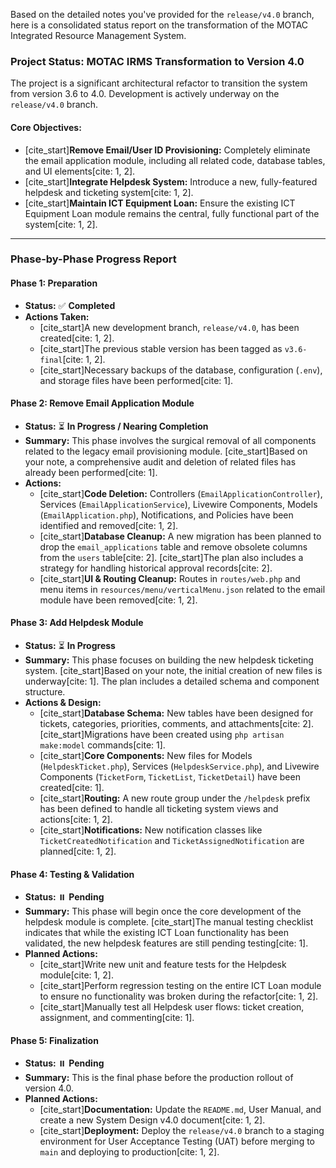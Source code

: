Based on the detailed notes you've provided for the `release/v4.0` branch, here is a consolidated status report on the transformation of the MOTAC Integrated Resource Management System.

### **Project Status: MOTAC IRMS Transformation to Version 4.0**

The project is a significant architectural refactor to transition the system from version 3.6 to 4.0. Development is actively underway on the `release/v4.0` branch.

#### **Core Objectives:**
* [cite_start]**Remove Email/User ID Provisioning:** Completely eliminate the email application module, including all related code, database tables, and UI elements[cite: 1, 2].
* [cite_start]**Integrate Helpdesk System:** Introduce a new, fully-featured helpdesk and ticketing system[cite: 1, 2].
* [cite_start]**Maintain ICT Equipment Loan:** Ensure the existing ICT Equipment Loan module remains the central, fully functional part of the system[cite: 1, 2].

---

### **Phase-by-Phase Progress Report**

#### **Phase 1: Preparation**
* **Status:** ✅ **Completed**
* **Actions Taken:**
    * [cite_start]A new development branch, `release/v4.0`, has been created[cite: 1, 2].
    * [cite_start]The previous stable version has been tagged as `v3.6-final`[cite: 1, 2].
    * [cite_start]Necessary backups of the database, configuration (`.env`), and storage files have been performed[cite: 1].

#### **Phase 2: Remove Email Application Module**
* **Status:** ⏳ **In Progress / Nearing Completion**
* **Summary:** This phase involves the surgical removal of all components related to the legacy email provisioning module. [cite_start]Based on your note, a comprehensive audit and deletion of related files has already been performed[cite: 1].
* **Actions:**
    * [cite_start]**Code Deletion:** Controllers (`EmailApplicationController`), Services (`EmailApplicationService`), Livewire Components, Models (`EmailApplication.php`), Notifications, and Policies have been identified and removed[cite: 1, 2].
    * [cite_start]**Database Cleanup:** A new migration has been planned to drop the `email_applications` table and remove obsolete columns from the `users` table[cite: 2]. [cite_start]The plan also includes a strategy for handling historical approval records[cite: 2].
    * [cite_start]**UI & Routing Cleanup:** Routes in `routes/web.php` and menu items in `resources/menu/verticalMenu.json` related to the email module have been removed[cite: 1, 2].

#### **Phase 3: Add Helpdesk Module**
* **Status:** ⏳ **In Progress**
* **Summary:** This phase focuses on building the new helpdesk ticketing system. [cite_start]Based on your note, the initial creation of new files is underway[cite: 1]. The plan includes a detailed schema and component structure.
* **Actions & Design:**
    * [cite_start]**Database Schema:** New tables have been designed for tickets, categories, priorities, comments, and attachments[cite: 2]. [cite_start]Migrations have been created using `php artisan make:model` commands[cite: 1].
    * [cite_start]**Core Components:** New files for Models (`HelpdeskTicket.php`), Services (`HelpdeskService.php`), and Livewire Components (`TicketForm`, `TicketList`, `TicketDetail`) have been created[cite: 1].
    * [cite_start]**Routing:** A new route group under the `/helpdesk` prefix has been defined to handle all ticketing system views and actions[cite: 1, 2].
    * [cite_start]**Notifications:** New notification classes like `TicketCreatedNotification` and `TicketAssignedNotification` are planned[cite: 1, 2].

#### **Phase 4: Testing & Validation**
* **Status:** ⏸️ **Pending**
* **Summary:** This phase will begin once the core development of the helpdesk module is complete. [cite_start]The manual testing checklist indicates that while the existing ICT Loan functionality has been validated, the new helpdesk features are still pending testing[cite: 1].
* **Planned Actions:**
    * [cite_start]Write new unit and feature tests for the Helpdesk module[cite: 1, 2].
    * [cite_start]Perform regression testing on the entire ICT Loan module to ensure no functionality was broken during the refactor[cite: 1, 2].
    * [cite_start]Manually test all Helpdesk user flows: ticket creation, assignment, and commenting[cite: 1].

#### **Phase 5: Finalization**
* **Status:** ⏸️ **Pending**
* **Summary:** This is the final phase before the production rollout of version 4.0.
* **Planned Actions:**
    * [cite_start]**Documentation:** Update the `README.md`, User Manual, and create a new System Design v4.0 document[cite: 1, 2].
    * [cite_start]**Deployment:** Deploy the `release/v4.0` branch to a staging environment for User Acceptance Testing (UAT) before merging to `main` and deploying to production[cite: 1, 2].
